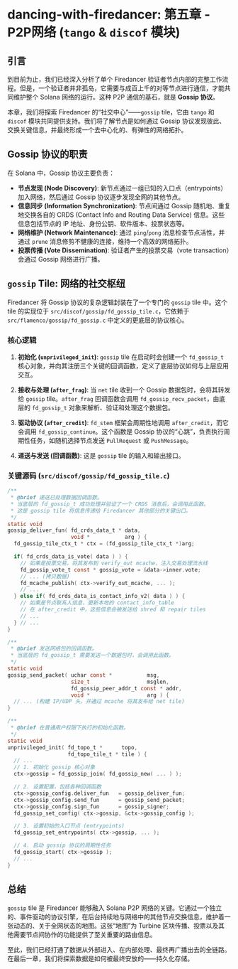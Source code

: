 # dancing-with-firedancer: 第五章 - P2P网络 (`tango` & `discof` 模块)

## 引言

到目前为止，我们已经深入分析了单个 Firedancer 验证者节点内部的完整工作流程。但是，一个验证者并非孤岛，它需要与成百上千的对等节点进行通信，才能共同维护整个 Solana 网络的运行。这种 P2P 通信的基石，就是 **Gossip 协议**。

本章，我们将探索 Firedancer 的“社交中心”——`gossip` tile，它由 `tango` 和 `discof` 模块共同提供支持。我们将了解节点是如何通过 Gossip 协议发现彼此、交换关键信息，并最终形成一个去中心化的、有弹性的网络拓扑。

## Gossip 协议的职责

在 Solana 中，Gossip 协议主要负责：

*   **节点发现 (Node Discovery)**: 新节点通过一组已知的入口点（entrypoints）加入网络，然后通过 Gossip 协议逐步发现全网的其他节点。
*   **信息同步 (Information Synchronization)**: 节点间通过 Gossip 随机地、重复地交换各自的 CRDS (Contact Info and Routing Data Service) 信息。这些信息包括节点的 IP 地址、身份公钥、软件版本、投票状态等。
*   **网络维护 (Network Maintenance)**: 通过 `ping`/`pong` 消息检查节点活性，并通过 `prune` 消息修剪不健康的连接，维持一个高效的网络拓扑。
*   **投票传播 (Vote Dissemination)**: 验证者产生的投票交易（vote transaction）会通过 Gossip 网络进行广播。

## `gossip` Tile: 网络的社交枢纽

Firedancer 将 Gossip 协议的复杂逻辑封装在了一个专门的 `gossip` tile 中。这个 tile 的实现位于 `src/discof/gossip/fd_gossip_tile.c`，它依赖于 `src/flamenco/gossip/fd_gossip.c` 中定义的更底层的协议核心。

### 核心逻辑

1.  **初始化 (`unprivileged_init`)**: `gossip` tile 在启动时会创建一个 `fd_gossip_t` 核心对象，并向其注册三个关键的回调函数，定义了底层协议如何与上层应用交互。

2.  **接收与处理 (`after_frag`)**: 当 `net` tile 收到一个 Gossip 数据包时，会将其转发给 `gossip` tile。`after_frag` 回调函数会调用 `fd_gossip_recv_packet`，由底层的 `fd_gossip_t` 对象来解析、验证和处理这个数据包。

3.  **驱动协议 (`after_credit`)**: `fd_stem` 框架会周期性地调用 `after_credit`，而它会调用 `fd_gossip_continue`。这个函数是 Gossip 协议的“心跳”，负责执行周期性任务，如随机选择节点发送 `PullRequest` 或 `PushMessage`。

4.  **递送与发送 (回调函数)**: 这是 `gossip` tile 的输入和输出接口。

### 关键源码 (`src/discof/gossip/fd_gossip_tile.c`)

```c
/**
 * @brief 递送已处理数据回调函数。
 * 当底层的 fd_gossip_t 成功处理并验证了一个 CRDS 消息后，会调用此函数。
 * 这是 gossip tile 将信息传递给 Firedancer 其他部分的关键出口。
 */
static void
gossip_deliver_fun( fd_crds_data_t * data,
                    void *           arg ) {
  fd_gossip_tile_ctx_t * ctx = (fd_gossip_tile_ctx_t *)arg;

  if( fd_crds_data_is_vote( data ) ) {
    // 如果是投票交易，将其发布到 verify_out mcache，注入交易处理流水线
    fd_gossip_vote_t const * gossip_vote = &data->inner.vote;
    // ... (拷贝数据)
    fd_mcache_publish( ctx->verify_out_mcache, ... );
    // ...
  } else if( fd_crds_data_is_contact_info_v2( data ) ) {
    // 如果是节点联系人信息，更新本地的 contact_info_table
    // 在 after_credit 中，这些信息会被发送给 shred 和 repair tiles
    // ...
  } // ...
}

/**
 * @brief 发送网络包的回调函数。
 * 当底层的 fd_gossip_t 需要发送一个数据包时，会调用此函数。
 */
static void
gossip_send_packet( uchar const *           msg,
                    size_t                  msglen,
                    fd_gossip_peer_addr_t const * addr,
                    void *                  arg ) {
  // ... (构建 IP/UDP 头，并通过 mcache 将其发布给 net tile)
}

/**
 * @brief 在普通用户权限下执行的初始化函数。
 */
static void
unprivileged_init( fd_topo_t *      topo,
                   fd_topo_tile_t * tile ) {
  // ...
  // 1. 初始化 gossip 核心对象
  ctx->gossip = fd_gossip_join( fd_gossip_new( ... ) );

  // 2. 设置配置，包括各种回调函数
  ctx->gossip_config.deliver_fun   = gossip_deliver_fun;
  ctx->gossip_config.send_fun      = gossip_send_packet;
  ctx->gossip_config.sign_fun      = gossip_signer;
  fd_gossip_set_config( ctx->gossip, &ctx->gossip_config );

  // 3. 设置初始的入口节点 (entrypoints)
  fd_gossip_set_entrypoints( ctx->gossip, ... );

  // 4. 启动 gossip 协议的周期性任务
  fd_gossip_start( ctx->gossip );
  // ...
}
```

## 总结

`gossip` tile 是 Firedancer 能够融入 Solana P2P 网络的关键。它通过一个独立的、事件驱动的协议引擎，在后台持续地与网络中的其他节点交换信息，维护着一张动态的、关于全网状态的地图。这张“地图”为 Turbine 区块传播、投票以及其他需要节点间协作的功能提供了至关重要的路由信息。

至此，我们已经打通了数据从外部进入、在内部处理、最终再广播出去的全链路。在最后一章，我们将探索数据是如何被最终安放的——持久化存储。
